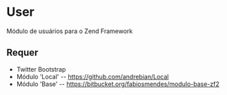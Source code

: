 User
====

Módulo de usuários para o Zend Framework


Requer
------

* Twitter Bootstrap
* Módulo 'Local' -- https://github.com/andrebian/Local
* Módulo 'Base' -- https://bitbucket.org/fabiosmendes/modulo-base-zf2